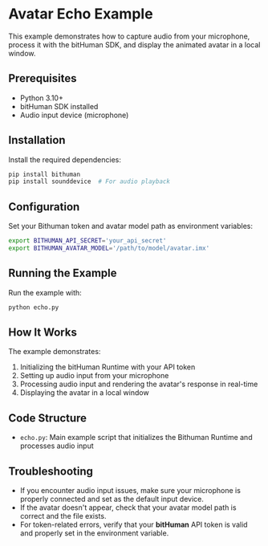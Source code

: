 # Avatar Echo Example

This example demonstrates how to capture audio from your microphone, process it with the bitHuman SDK, and display the animated avatar in a local window.

## Prerequisites

- Python 3.10+
- bitHuman SDK installed
- Audio input device (microphone)

## Installation

Install the required dependencies:

```bash
pip install bithuman
pip install sounddevice  # For audio playback
```

## Configuration

Set your Bithuman token and avatar model path as environment variables:

```bash
export BITHUMAN_API_SECRET='your_api_secret'
export BITHUMAN_AVATAR_MODEL='/path/to/model/avatar.imx'
```

## Running the Example

Run the example with:

```bash
python echo.py
```

## How It Works

The example demonstrates:

1. Initializing the bitHuman Runtime with your API token
2. Setting up audio input from your microphone
3. Processing audio input and rendering the avatar's response in real-time
4. Displaying the avatar in a local window


## Code Structure

- `echo.py`: Main example script that initializes the Bithuman Runtime and processes audio input

## Troubleshooting

- If you encounter audio input issues, make sure your microphone is properly connected and set as the default input device.
- If the avatar doesn't appear, check that your avatar model path is correct and the file exists.
- For token-related errors, verify that your **bitHuman** API token is valid and properly set in the environment variable. 